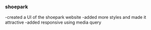### shoepark
 -created a UI of the shoepark website
 -added more styles and made it attractive
 -added responsive using media query